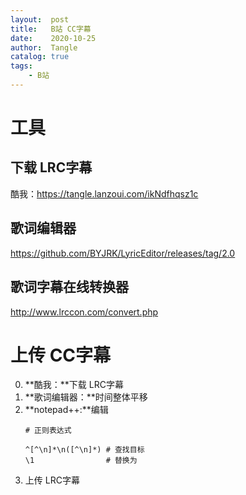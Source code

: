 ```yaml
---
layout:  post
title:   B站 CC字幕
date:    2020-10-25
author:  Tangle
catalog: true
tags:
    - B站
---
```


# 工具

## 下载 LRC字幕

酷我：<https://tangle.lanzoui.com/ikNdfhqsz1c>

## 歌词编辑器

<https://github.com/BYJRK/LyricEditor/releases/tag/2.0>

## 歌词字幕在线转换器

<http://www.lrccon.com/convert.php>

# 上传 CC字幕

0. **酷我：**下载 LRC字幕
0. **歌词编辑器：**时间整体平移
0. **notepad++:**编辑
    ```
    # 正则表达式

    ^[^\n]*\n([^\n]*) # 查找目标
    \1                # 替换为
    ```
0. 上传 LRC字幕
